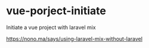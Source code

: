 # vue-porject-initiate

Initiate a vue project with laravel mix

https://nono.ma/says/using-laravel-mix-without-laravel

